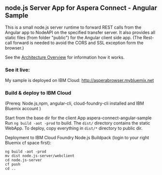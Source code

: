 ## node.js Server App for Aspera Connect -  Angular Sample 

This is a small node.js server runtime to forward REST calls from the Angular app to NodeAPI on the specified transfer server.
It also provides all static files (from folder "public") for the Angular client side app. 
(The Rest-call forward is needed to avoid the CORS and SSL exception form the browser.)

See the [Architecture Overview](../Architecture.md) for information how it works. 

### See it live:
My sample is deployed on IBM Cloud:
http://asperabrowser.mybluemix.net

### Build & deploy to IBM Cloud
(Prereq:  Node.js,npm, angular-cli, cloud-foundry-cli installed and IBM Bluemix account )

Start from the base dir for the client App aspera-connect-angular-sample  
Run `ng build -aot -prod` to build.  The `dist/` directory contains the static WebApp. 
To deploy, copy everything in `dist/*` directory to public dir.

Deployment to IBM Cloud Foundry Node.js Buildpack (login to your right Bluemix cf space first):   
```
ng build -aot -prod
mv dist node.js-server/webclient 
cd node.js-server
cf push 
cd ..
``` 
